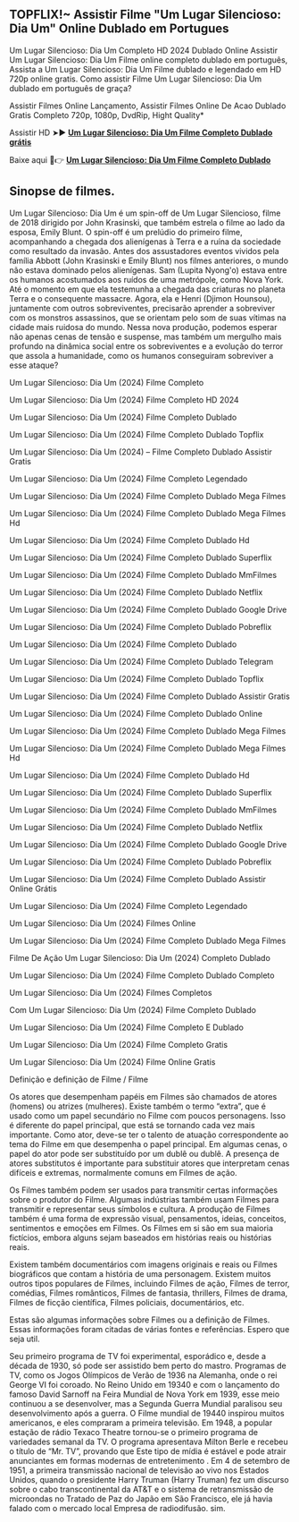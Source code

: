 ## TOPFLIX!~ Assistir Filme "Um Lugar Silencioso: Dia Um" Online Dublado em Portugues

Um Lugar Silencioso: Dia Um Completo HD 2024 Dublado Online Assistir Um Lugar Silencioso: Dia Um Filme online completo dublado em português, Assista a Um Lugar Silencioso: Dia Um Filme dublado e legendado em HD 720p online gratis. Como assistir Filme Um Lugar Silencioso: Dia Um dublado em português de graça?

Assistir Filmes Online Lançamento, Assistir Filmes Online De Acao Dublado Gratis Completo 720p, 1080p, DvdRip, Hight Quality*

Assistir HD ➤► **[Um Lugar Silencioso: Dia Um Filme Completo Dublado grátis](https://jasstwatch.com/pt/movie/762441)**

Baixe aqui 🔴👉 **[Um Lugar Silencioso: Dia Um Filme Completo Dublado](https://jasstwatch.com/pt/movie/762441)**

## Sinopse de filmes.

Um Lugar Silencioso: Dia Um é um spin-off de Um Lugar Silencioso, filme de 2018 dirigido por John Krasinski, que também estrela o filme ao lado da esposa, Emily Blunt. O spin-off é um prelúdio do primeiro filme, acompanhando a chegada dos alienígenas à Terra e a ruína da sociedade como resultado da invasão. Antes dos assustadores eventos vividos pela família Abbott (John Krasinski e Emily Blunt) nos filmes anteriores, o mundo não estava dominado pelos alienígenas. Sam (Lupita Nyong'o) estava entre os humanos acostumados aos ruídos de uma metrópole, como Nova York. Até o momento em que ela testemunha a chegada das criaturas no planeta Terra e o consequente massacre. Agora, ela e Henri (Djimon Hounsou), juntamente com outros sobreviventes, precisarão aprender a sobreviver com os monstros assassinos, que se orientam pelo som de suas vítimas na cidade mais ruidosa do mundo. Nessa nova produção, podemos esperar não apenas cenas de tensão e suspense, mas também um mergulho mais profundo na dinâmica social entre os sobreviventes e a evolução do terror que assola a humanidade, como os humanos conseguiram sobreviver a esse ataque?

Um Lugar Silencioso: Dia Um (2024) Filme Completo

Um Lugar Silencioso: Dia Um (2024) Filme Completo HD 2024

Um Lugar Silencioso: Dia Um (2024) Filme Completo Dublado

Um Lugar Silencioso: Dia Um (2024) Filme Completo Dublado Topflix

Um Lugar Silencioso: Dia Um (2024) – Filme Completo Dublado Assistir Gratis

Um Lugar Silencioso: Dia Um (2024) Filme Completo Legendado

Um Lugar Silencioso: Dia Um (2024) Filme Completo Dublado Mega Filmes

Um Lugar Silencioso: Dia Um (2024) Filme Completo Dublado Mega Filmes Hd

Um Lugar Silencioso: Dia Um (2024) Filme Completo Dublado Hd

Um Lugar Silencioso: Dia Um (2024) Filme Completo Dublado Superflix

Um Lugar Silencioso: Dia Um (2024) Filme Completo Dublado MmFilmes

Um Lugar Silencioso: Dia Um (2024) Filme Completo Dublado Netflix

Um Lugar Silencioso: Dia Um (2024) Filme Completo Dublado Google Drive

Um Lugar Silencioso: Dia Um (2024) Filme Completo Dublado Pobreflix

Um Lugar Silencioso: Dia Um (2024) Filme Completo Dublado

Um Lugar Silencioso: Dia Um (2024) Filme Completo Dublado Telegram

Um Lugar Silencioso: Dia Um (2024) Filme Completo Dublado Topflix

Um Lugar Silencioso: Dia Um (2024) Filme Completo Dublado Assistir Gratis

Um Lugar Silencioso: Dia Um (2024) Filme Completo Dublado Online

Um Lugar Silencioso: Dia Um (2024) Filme Completo Dublado Mega Filmes

Um Lugar Silencioso: Dia Um (2024) Filme Completo Dublado Mega Filmes Hd

Um Lugar Silencioso: Dia Um (2024) Filme Completo Dublado Hd

Um Lugar Silencioso: Dia Um (2024) Filme Completo Dublado Superflix

Um Lugar Silencioso: Dia Um (2024) Filme Completo Dublado MmFilmes

Um Lugar Silencioso: Dia Um (2024) Filme Completo Dublado Netflix

Um Lugar Silencioso: Dia Um (2024) Filme Completo Dublado Google Drive

Um Lugar Silencioso: Dia Um (2024) Filme Completo Dublado Pobreflix

Um Lugar Silencioso: Dia Um (2024) Filme Completo Dublado Assistir Online Grátis

Um Lugar Silencioso: Dia Um (2024) Filme Completo Legendado

Um Lugar Silencioso: Dia Um (2024) Filmes Online

Um Lugar Silencioso: Dia Um (2024) Filme Completo Dublado Mega Filmes

Filme De Ação Um Lugar Silencioso: Dia Um (2024) Completo Dublado

Um Lugar Silencioso: Dia Um (2024) Filme Completo Dublado Completo

Um Lugar Silencioso: Dia Um (2024) Filmes Completos

Com Um Lugar Silencioso: Dia Um (2024) Filme Completo Dublado

Um Lugar Silencioso: Dia Um (2024) Filme Completo E Dublado

Um Lugar Silencioso: Dia Um (2024) Filme Completo Gratis

Um Lugar Silencioso: Dia Um (2024) Filme Online Gratis

Definição e definição de Filme / Filme

Os atores que desempenham papéis em Filmes são chamados de atores (homens) ou atrizes (mulheres). Existe também o termo “extra”, que é usado como um papel secundário no Filme com poucos personagens. Isso é diferente do papel principal, que está se tornando cada vez mais importante. Como ator, deve-se ter o talento de atuação correspondente ao tema do Filme em que desempenha o papel principal. Em algumas cenas, o papel do ator pode ser substituído por um dublê ou dublê. A presença de atores substitutos é importante para substituir atores que interpretam cenas difíceis e extremas, normalmente comuns em Filmes de ação.

Os Filmes também podem ser usados para transmitir certas informações sobre o produtor do Filme. Algumas indústrias também usam Filmes para transmitir e representar seus símbolos e cultura. A produção de Filmes também é uma forma de expressão visual, pensamentos, ideias, conceitos, sentimentos e emoções em Filmes. Os Filmes em si são em sua maioria fictícios, embora alguns sejam baseados em histórias reais ou histórias reais.

Existem também documentários com imagens originais e reais ou Filmes biográficos que contam a história de uma personagem. Existem muitos outros tipos populares de Filmes, incluindo Filmes de ação, Filmes de terror, comédias, Filmes românticos, Filmes de fantasia, thrillers, Filmes de drama, Filmes de ficção científica, Filmes policiais, documentários, etc.

Estas são algumas informações sobre Filmes ou a definição de Filmes. Essas informações foram citadas de várias fontes e referências. Espero que seja util.

Seu primeiro programa de TV foi experimental, esporádico e, desde a década de 1930, só pode ser assistido bem perto do mastro. Programas de TV, como os Jogos Olímpicos de Verão de 1936 na Alemanha, onde o rei George VI foi coroado. No Reino Unido em 19340 e com o lançamento do famoso David Sarnoff na Feira Mundial de Nova York em 1939, esse meio continuou a se desenvolver, mas a Segunda Guerra Mundial paralisou seu desenvolvimento após a guerra. O Filme mundial de 19440 inspirou muitos americanos, e eles compraram a primeira televisão. Em 1948, a popular estação de rádio Texaco Theatre tornou-se o primeiro programa de variedades semanal da TV. O programa apresentava Milton Berle e recebeu o título de “Mr. TV”, provando que Este tipo de mídia é estável e pode atrair anunciantes em formas modernas de entretenimento . Em 4 de setembro de 1951, a primeira transmissão nacional de televisão ao vivo nos Estados Unidos, quando o presidente Harry Truman (Harry Truman) fez um discurso sobre o cabo transcontinental da AT&T e o sistema de retransmissão de microondas no Tratado de Paz do Japão em São Francisco, ele já havia falado com o mercado local Empresa de radiodifusão. sim.
